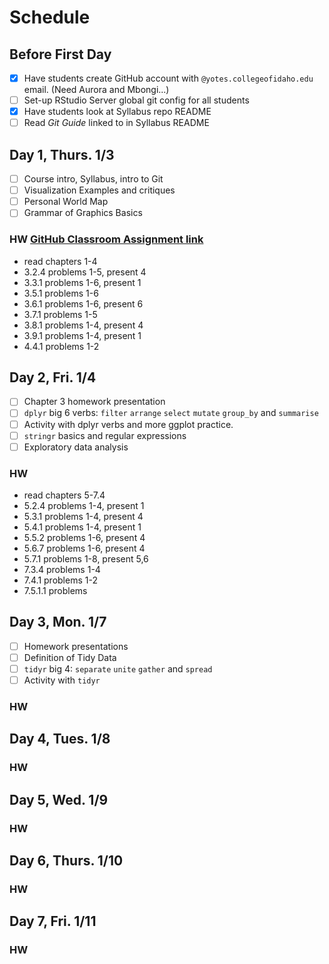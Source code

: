 # Schedule

## Before First Day
- [x] Have students create GitHub account with `@yotes.collegeofidaho.edu` email. (Need Aurora and Mbongi...)
- [ ] Set-up RStudio Server global git config for all students
- [x] Have students look at Syllabus repo README
- [ ] Read *Git Guide* linked to in Syllabus README

## Day 1, Thurs. 1/3
- [ ] Course intro, Syllabus, intro to Git
- [ ] Visualization Examples and critiques
- [ ] Personal World Map
- [ ] Grammar of Graphics Basics

### HW [GitHub Classroom Assignment link](https://classroom.github.com/a/CHkNOHdE)
 * read chapters 1-4
 * 3.2.4 problems 1-5, present 4
 * 3.3.1 problems 1-6, present 1
 * 3.5.1 problems 1-6
 * 3.6.1 problems 1-6, present 6
 * 3.7.1 problems 1-5
 * 3.8.1 problems 1-4, present 4
 * 3.9.1 problems 1-4, present 1
 * 4.4.1 problems 1-2

## Day 2, Fri. 1/4
- [ ] Chapter 3 homework presentation
- [ ] `dplyr` big 6 verbs: `filter` `arrange` `select` `mutate` `group_by` and `summarise`
- [ ] Activity with dplyr verbs and more ggplot practice.
- [ ] `stringr` basics and regular expressions
- [ ] Exploratory data analysis

### HW
 * read chapters 5-7.4
 * 5.2.4 problems 1-4, present 1
 * 5.3.1 problems 1-4, present 4
 * 5.4.1 problems 1-4, present 1
 * 5.5.2 problems 1-6, present 4
 * 5.6.7 problems 1-6, present 4
 * 5.7.1 problems 1-8, present 5,6
 * 7.3.4 problems 1-4
 * 7.4.1 problems 1-2
 * 7.5.1.1 problems

## Day 3, Mon. 1/7
- [ ] Homework presentations
- [ ] Definition of Tidy Data
- [ ] `tidyr` big 4: `separate` `unite` `gather` and `spread`
- [ ] Activity with `tidyr`

### HW

## Day 4, Tues. 1/8

### HW

## Day 5, Wed. 1/9

### HW

## Day 6, Thurs. 1/10

### HW

## Day 7, Fri. 1/11

### HW
